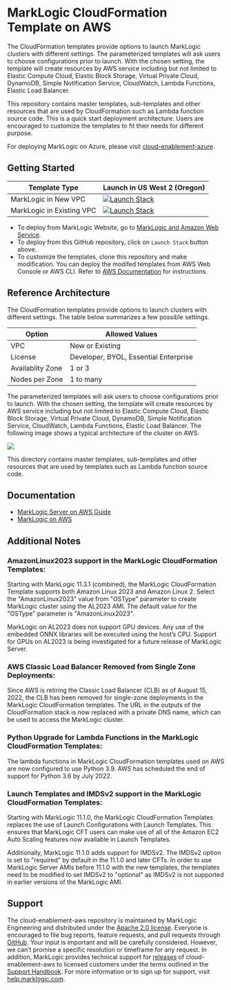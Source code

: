 # MarkLogic CloudFormation Template on AWS

The CloudFormation templates provide options to launch MarkLogic clusters with different settings. The parameterized templates will ask users to choose configurations prior to launch. With the chosen setting, the template will create resources by AWS service including but not limited to Elastic Compute Cloud, Elastic Block Storage, Virtual Private Cloud, DynamoDB, Simple Notification Service, CloudWatch, Lambda Functions, Elastic Load Balancer.

This repository contains master templates, sub-templates and other resources that are used by CloudFormation such as Lambda function source code. This is a quick start deployment architecture. Users are encouraged to customize the templates to fit their needs for different purpose.

For deploying MarkLogic on Azure, please visit [cloud-enablement-azure](https://github.com/marklogic/cloud-enablement-azure).

## Getting Started

| Template Type | Launch in US West 2 (Oregon) |
| -- | -- |
| MarkLogic in New VPC | [![Launch Stack](https://cdn.rawgit.com/buildkite/cloudformation-launch-stack-button-svg/master/launch-stack.svg)](https://console.aws.amazon.com/cloudformation/home#/stacks/new?region=us-west-2&stackName=mlClusterStack&templateURL=https://marklogic-db-template-releases.s3-us-west-2.amazonaws.com/11.0-latest/mlcluster-vpc.template) |
| MarkLogic in Existing VPC | [![Launch Stack](https://cdn.rawgit.com/buildkite/cloudformation-launch-stack-button-svg/master/launch-stack.svg)](https://console.aws.amazon.com/cloudformation/home#/stacks/new?region=us-west-2&stackName=mlClusterStack&templateURL=https://marklogic-db-template-releases.s3-us-west-2.amazonaws.com/11.0-latest/mlcluster.template) |

- To deploy from MarkLogic Website, go to [MarkLogic and Amazon Web Service](https://developer.marklogic.com/products/cloud/aws).
- To deploy from this GitHub repository, click on `Launch Stack` button above.
- To customize the templates, clone this repository and make modification. You can deploy the modifed templates from AWS Web Console or AWS CLI. Refer to [AWS Documentation](https://docs.aws.amazon.com/AWSCloudFormation/latest/UserGuide/stacks.html) for instructions.

## Reference Architecture

The CloudFormation templates provide options to launch clusters with different settings. The table below summarizes a few possible settings.

| Option | Allowed Values |
| -- | -- |
| VPC | New or Existing |
| License | Developer, BYOL, Essential Enterprise |
| Availablity Zone | 1 or 3 |
| Nodes per Zone | 1 to many |

The parameterized templates will ask users to choose configurations prior to launch. With the chosen setting, the template will create resources by AWS service including but not limited to Elastic Compute Cloud, Elastic Block Storage, Virtual Private Cloud, DynamoDB, Simple Notification Service, CloudWatch, Lambda Functions, Elastic Load Balancer. The following image shows a typical architecture of the cluster on AWS.

![](doc/typical_architecture_of_aws_cluster.png)

This directory contains master templates, sub-templates and other resources that are used by templates such as Lambda function source code.

## Documentation

- [MarkLogic Server on AWS Guide](http://docs.marklogic.com/guide/ec2)
- [MarkLogic on AWS](https://developer.marklogic.com/products/cloud/aws)  

## Additional Notes
### AmazonLinux2023 support in the MarkLogic CloudFormation Templates:

Starting with MarkLogic 11.3.1 (combined), the MarkLogic CloudFormation Template supports both Amazon Linux 2023 and Amazon Linux 2. Select the "AmazonLinux2023" value from "OSType" parameter to create MarkLogic cluster using the AL2023 AMI. The default value for the "OSType" parameter is "AmazonLinux2023".

MarkLogic on AL2023 does not support GPU devices. Any use of the embedded ONNX libraries will be executed using the host’s CPU. Support for GPUs on AL2023 is being investigated for a future release of MarkLogic Server.

### AWS Classic Load Balancer Removed from Single Zone Deployments:

Since AWS is retiring the Classic Load Balancer (CLB) as of August 15, 2022, the CLB has been removed for single-zone deployments in the MarkLogic CloudFormation templates. The URL in the outputs of the CloudFormation stack is now replaced with a private DNS name, which can be used to access the MarkLogic cluster.

### Python Upgrade for Lambda Functions in the MarkLogic CloudFormation Templates:

The lambda functions in MarkLogic CloudFormation templates used on AWS are now configured to use Python 3.9. AWS has scheduled the end of support for Python 3.6 by July 2022.

### Launch Templates and IMDSv2 support in the MarkLogic CloudFormation Templates:

Starting with MarkLogic 11.1.0, the MarkLogic CloudFormation Templates replaces the use of Launch Configurations with Launch Templates. This ensures that MarkLogic CFT users can make use of all of the Amazon EC2 Auto Scaling features now available in Launch Templates.

Additionally, MarkLogic 11.1.0 adds support for IMDSv2. The IMDSv2 option is set to "required" by default in the 11.1.0 and later CFTs. In order to use MarkLogic Server AMIs before 11.1.0 with the new templates, the templates need to be modified to set IMDSv2 to "optional" as IMDSv2 is not supported in earlier versions of the MarkLogic AMI.

## Support

The cloud-enablement-aws repository is maintained by MarkLogic Engineering and distributed under the [Apache 2.0 license](https://github.com/marklogic/cloud-enablement-aws/blob/master/LICENSE.TXT). Everyone is encouraged to file bug reports, feature requests, and pull requests through [GitHub](https://github.com/marklogic/cloud-enablement-aws/issues/new). Your input is important and will be carefully considered. However, we can’t promise a specific resolution or timeframe for any request. In addition, MarkLogic provides technical support for [releases](https://github.com/marklogic/cloud-enablement-aws/releases) of cloud-enablement-aws to licensed customers under the terms outlined in the [Support Handbook](http://www.marklogic.com/files/Mark_Logic_Support_Handbook.pdf). For more information or to sign up for support, visit [help.marklogic.com](http://help.marklogic.com).
